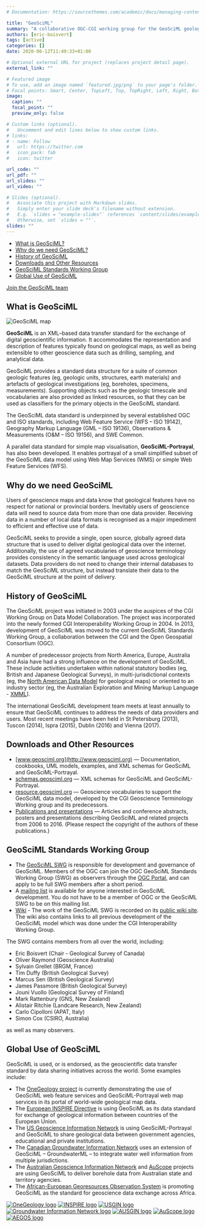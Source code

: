 ```yaml
---
# Documentation: https://sourcethemes.com/academic/docs/managing-content/

title: "GeoSciML"
summary: "A collaborative OGC-CGI working group for the GeoSciML geological data standard"
authors: [eric-boisvert]
tags: [active]
categories: []
date: 2020-06-12T11:49:33+01:00

# Optional external URL for project (replaces project detail page).
external_link: ""

# Featured image
# To use, add an image named `featured.jpg/png` to your page's folder.
# Focal points: Smart, Center, TopLeft, Top, TopRight, Left, Right, BottomLeft, Bottom, BottomRight.
image:
  caption: ""
  focal_point: ""
  preview_only: false

# Custom links (optional).
#   Uncomment and edit lines below to show custom links.
# links:
# - name: Follow
#   url: https://twitter.com
#   icon_pack: fab
#   icon: twitter

url_code: ""
url_pdf: ""
url_slides: ""
url_video: ""

# Slides (optional).
#   Associate this project with Markdown slides.
#   Simply enter your slide deck's filename without extension.
#   E.g. `slides = "example-slides"` references `content/slides/example-slides.md`.
#   Otherwise, set `slides = ""`.
slides: ""
---
```


*   [What is GeoSciML?](#what-is-geosciml)
*   [Why do we need GeoSciML?](#why-do-we-need-geosciml)
*   [History of GeoSciML](#history-of-geosciml)
*   [Downloads and Other Resources](#downloads-and-other-resources)
*   [GeoSciML Standards Working Group](#geosciml-standards-working-group)
*   [Global Use of GeoSciML](#global-use-of-geosciml)

[Join the GeoSciML team](mailto:eric.boisvert2@canada.ca?subject=Application%20to%20join%20the%20GeoSciML%20Standards%20Working%20Group)

## What is GeoSciML

![GeoSciML map](/img/map_image.jpg)

**GeoSciML** is an XML–based data transfer standard for the exchange of digital geoscientific information. It accommodates the representation and description of features typically found on geological maps, as well as being extensible to other geoscience data such as drilling, sampling, and analytical data.

GeoSciML provides a standard data structure for a suite of common geologic features (eg, geologic units, structures, earth materials) and artefacts of geological investigations (eg, boreholes, specimens, measurements). Supporting objects such as the geologic timescale and vocabularies are also provided as linked resources, so that they can be used as classifiers for the primary objects in the GeoSciML standard.

The GeoSciML data standard is underpinned by several established OGC and ISO standards, including Web Feature Service (WFS – ISO 19142), Geography Markup Language (GML – ISO 19136), Observations & Measurements (O&M – ISO 19156), and SWE Common.

A parallel data standard for simple map visualisation, **GeoSciML-Portrayal**, has also been developed. It enables portrayal of a small simplified subset of the GeoSciML data model using Web Map Services (WMS) or simple Web Feature Services (WFS).

## Why do we need GeoSciML

Users of geoscience maps and data know that geological features have no respect for national or provincial borders. Inevitably users of geoscience data will need to source data from more than one data provider. Receiving data in a number of local data formats is recognised as a major impediment to efficient and effective use of data.

GeoSciML seeks to provide a single, open source, globally agreed data structure that is used to deliver digital geological data over the internet. Additionally, the use of agreed vocabularies of geoscience terminology provides consistency in the semantic language used across geological datasets. Data providers do not need to change their internal databases to match the GeoSciML structure, but instead translate their data to the GeoSciML structure at the point of delivery.

## History of GeoSciML

The GeoSciML project was initiated in 2003 under the auspices of the CGI Working Group on Data Model Collaboration. The project was incorporated into the newly formed CGI Interoperability Working Group in 2004. In 2013, development of GeoSciML was moved to the current GeoSciML Standards Working Group, a collaboration between the CGI and the Open Geospatial Consortium (OGC).

A number of predecessor projects from North America, Europe, Australia and Asia have had a strong influence on the development of GeoSciML. These include activities undertaken within national statutory bodies (eg, British and Japanese Geological Surveys), in multi-jurisdictional contexts (eg, the [North American Data Model](http://ngmdb.usgs.gov/www-nadm/) for geological maps) or oriented to an industry sector (eg, the Australian Exploration and Mining Markup Language - [XMML](https://www.seegrid.csiro.au/wiki/bin/view/Xmml/WebHome)).

The international GeoSciML development team meets at least annually to ensure that GeoSciML continues to address the needs of data providers and users. Most recent meetings have been held in St Petersburg (2013), Tuscon (2014), Ispra (2015), Dublin (2016) and Vienna (2017).

## Downloads and Other Resources


*   [www.geosciml.org](http://www.geosciml.org) — Documentation, cookbooks, UML models, examples, and XML schemas for GeoSciML and GeoSciML-Portrayal.
*   [schemas.geosciml.org](http://schemas.geosciml.org) — XML schemas for GeoSciML and GeoSciML-Portrayal.
*   [resource.geosciml.org](http://resource.geosciml.org) — Geoscience vocabularies to support the GeoSciML data model, developed by the CGI Geoscience Terminology Working group and its predecessors.
*   [Publications and presentations](https://www.seegrid.csiro.au/wiki/CGIModel/GeoSciMLPresentations) — Articles and conference abstracts, posters and presentations describing GeoSciML and related projects from 2006 to 2016. (Please respect the copyright of the authors of these publications.)

## GeoSciML Standards Working Group


*   The [GeoSciML SWG](http://www.opengeospatial.org/projects/groups/geoscimlswg) is responsible for development and governance of GeoSciML. Members of the OGC can join the OGC GeoSciML Standards Working Group (SWG) as observers through the [OGC Portal](https://portal.opengeospatial.org/), and can apply to be full SWG members after a short period.
*   A [mailing list](https://lists.opengeospatial.org/mailman/listinfo/geosciml) is available for anyone interested in GeoSciML development. You do not have to be a member of OGC or the GeoSciML SWG to be on this mailing list.
*   [Wiki](http://external.opengeospatial.org/twiki_public/GeoSciMLswg/WebHome) - The work of the GeoSciML SWG is recorded on its [public wiki site](http://external.opengeospatial.org/twiki_public/GeoSciMLswg/WebHome). The wiki also contains links to all previous development of the GeoSciML model which was done under the CGI Interoperability Working Group.

The SWG contains members from all over the world, including:

*   Eric Boisvert (Chair - Geological Survey of Canada)
*   Oliver Raymond (Geoscience Australia)
*   Sylvain Grellet (BRGM, France)
*   Tim Duffy (British Geological Survey)
*   Marcus Sen (British Geological Survey)
*   James Passmore (British Geological Survey)
*   Jouni Vuollo (Geological Survey of Finland)
*   Mark Rattenbury (GNS, New Zealand)
*   Alistair Ritchie (Landcare Research, New Zealand)
*   Carlo Cipolloni (APAT, Italy)
*   Simon Cox (CSIRO, Australia)

as well as many observers.

## Global Use of GeoSciML


GeoSciML is used, or is endorsed, as the geoscientific data transfer standard by data sharing initiatives across the world. Some examples include:

*   The [OneGeology project](http://www.onegeology.org) is currently demonstrating the use of GeoSciML web feature services and GeoSciML-Portrayal web map services in its portal of world-wide geological map data.
*   The [European INSPIRE Directive](http://inspire.ec.europa.eu/) is using GeoSciML as its data standard for exchange of geological information between countries of the European Union.
*   The [US Geoscience Information Network](http://usgin.org/) is using GeoSciML-Portrayal and GeoSciML to share geological data between government agencies, educational and private institutions.
*   The [Canadian Groundwater Information Network](http://ngwd-bdnes.cits.nrcan.gc.ca/service/api_ngwds/en/wmc/aquifermap.html) uses an extension of GeoSciML – GroundwaterML – to integrate water well information from multiple jurisdictions.
*   The [Australian Geoscience Information Network](http://portal.geoscience.gov.au/) and [AuScope](http://auscope.org.au/site/) projects are using GeoSciML to deliver borehole data from Australian state and territory agencies.
*   The [African-European Georesources Observation System](http://www.aegos-project.org/index.php) is promoting GeoSciML as the standard for geoscience data exchange across Africa.

[![OneGeology logo](/img/onegeology.jpg)](http://www.onegeology.org) [![INSPIRE logo](/img/inspire_logo.jpg)](http://inspire.ec.europa.eu/) [![USGIN logo](/img/l-logo-usgin-75.png)](http://usgin.org/) [![Groundwater Information Network logo](/img/CanGIN.png)](http://ngwd-bdnes.cits.nrcan.gc.ca/service/api_ngwds/en/wmc/aquifermap.html) [![AUSGIN logo](/img/AUSGIN-logo.jpg)](http://portal.geoscience.gov.au/) [![AuScope logo](/img/auscope_2019.png)](https://www.auscope.org.au/) [![AEGOS logo](/img/aegos.png)](https://cordis.europa.eu/project/rcn/89340/factsheet/en)
